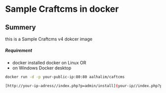 # Sample Craftcms in docker
## Summery 
this is a Sample Craftcms v4 dokcer image
##### Requirement
* docker installed docker on Linux OR
* on Windows Docker desktop

````bash 
docker run -d -p your-public-ip:80:80 aalhalim/caftcms

[http://your-ip-adress//index.php?p=admin/install](your-ip//index.php?p=admin/install)

